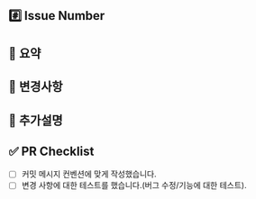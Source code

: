 ## #️⃣ Issue Number

<!--- ex) #이슈번호, #이슈번호 -->
## 📝 요약

<!--- ex) 내용 설명 -->

## 📝 변경사항

<!--- ex) 변경사항 -->

## 📝 추가설명

<!--- ex) 추가설명 -->

## ✅ PR Checklist

- [ ] 커밋 메시지 컨벤션에 맞게 작성했습니다.
- [ ] 변경 사항에 대한 테스트를 했습니다.(버그 수정/기능에 대한 테스트).